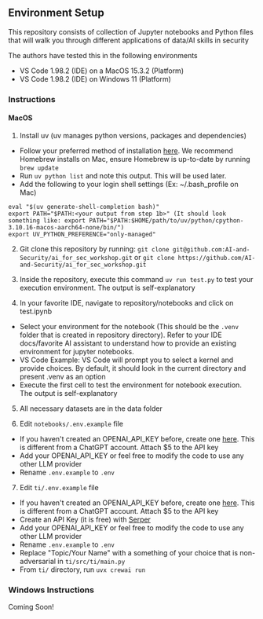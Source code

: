 ## Environment Setup
This repository consists of collection of Jupyter notebooks and Python files that will walk you through different applications of data/AI skills in security

The authors have tested this in the following environments
- VS Code 1.98.2 (IDE) on a MacOS 15.3.2 (Platform)
- VS Code 1.98.2 (IDE) on Windows 11 (Platform)

### Instructions
#### MacOS
1. Install uv (uv manages python versions, packages and dependencies)
- Follow your preferred method of installation [here](https://docs.astral.sh/uv/getting-started/installation/). We recommend Homebrew installs on Mac, ensure Homebrew is up-to-date by running `brew update`
- Run `uv python list` and note this output. This will be used later. 
- Add the following to your login shell settings (Ex: ~/.bash_profile on Mac)
```
eval "$(uv generate-shell-completion bash)"
export PATH="$PATH:<your output from step 1b>" (It should look something like: export PATH="$PATH:$HOME/path/to/uv/python/cpython-3.10.16-macos-aarch64-none/bin/")
export UV_PYTHON_PREFERENCE="only-managed"
```

2. Git clone this repository by running:  `git clone git@github.com:AI-and-Security/ai_for_sec_workshop.git` or `git clone https://github.com/AI-and-Security/ai_for_sec_workshop.git`

3. Inside the repository, execute this command `uv run test.py` to test your execution environment. The output is self-explanatory
 
4. In your favorite IDE, navigate to repository/notebooks and click on test.ipynb
- Select your environment for the notebook (This should be the `.venv` folder that is created in repository directory). Refer to your IDE docs/favorite AI assistant to understand how to provide an existing environment for jupyter notebooks. 
- VS Code Example: VS Code will prompt you to select a kernel and provide choices. By default, it should look in the current directory and present .venv as an option
- Execute the first cell to test the environment for notebook execution. The output is self-explanatory

5. All necessary datasets are in the data folder

6. Edit `notebooks/.env.example` file
- If you haven't created an OPENAI_API_KEY before, create one [here](https://platform.openai.com/api-keys). This is different from a ChatGPT account. Attach $5 to the API key
- Add your OPENAI_API_KEY or feel free to modify the code to use any other LLM provider
- Rename `.env.example` to `.env`

7. Edit `ti/.env.example` file
- If you haven't created an OPENAI_API_KEY before, create one [here](https://platform.openai.com/api-keys). This is different from a ChatGPT account. Attach $5 to the API key
- Create an API Key (it is free) with [Serper](https://serper.dev/signup?utm_term=google%20search%20api&gad_source=1&gclid=Cj0KCQjwhr6_BhD4ARIsAH1YdjDsTyDMEH94jjo6XyibEuHw_Nn-ZdqAxbPoTnzzS9Zxz57fOOvqWgMaAn1DEALw_wcB)
- Add your OPENAI_API_KEY or feel free to modify the code to use any other LLM provider
- Rename `.env.example` to `.env`
- Replace "Topic/Your Name" with a something of your choice that is non-adversarial in `ti/src/ti/main.py`
- From `ti/` directory, run `uvx crewai run`
### Windows Instructions
Coming Soon! 